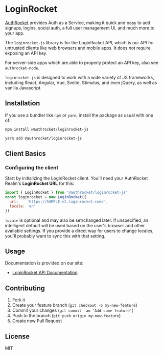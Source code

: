 # LoginRocket

[AuthRocket](https://authrocket.com/) provides Auth as a Service, making it quick and easy to add signups, logins, social auth, a full user management UI, and much more to your app.

The `loginrocket-js` library is for the LoginRocket API, which is our API for untrusted clients like web browsers and mobile apps. It does not require exposing an API key.

For server-side apps which are able to properly protect an API key, also see `authrocket-node`.

`loginrocket-js` is designed to work with a wide variety of JS frameworks, including React, Angular, Vue, Svelte, Stimulus, and even jQuery, as well as vanilla Javascript.


## Installation

If you use a bundler like `npm` or `yarn`, install the package as usual with one of:
```bash
npm install @authrocket/loginrocket-js

yarn add @authrocket/loginrocket-js
```


## Client Basics

### Configuring the client

Start by initializing the LoginRocket client. You'll need your AuthRocket Realm's **LoginRocket URL** for this:

```js
import { LoginRocket } from '@authrocket/loginrocket-js'
const loginrocket = new LoginRocket({
  url:    'https://SAMPLE.e2.loginrocket.com/',
  locale: 'en'
})
```

`locale` is optional and may also be set/changed later. If unspecified, an intelligent default will be used based on the user's browser and other available settings. If you provide a direct way for users to change locales, you'll probably want to sync this with that setting.


## Usage

Documentation is provided on our site:

* [LoginRocket API Documentation](https://authrocket.com/docs/api/loginrocket)


## Contributing

1. Fork it
2. Create your feature branch (`git checkout -b my-new-feature`)
3. Commit your changes (`git commit -am 'Add some feature'`)
4. Push to the branch (`git push origin my-new-feature`)
5. Create new Pull Request


## License

MIT
